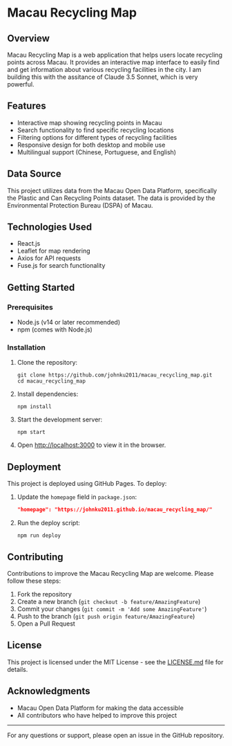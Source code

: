 # Macau Recycling Map

## Overview
Macau Recycling Map is a web application that helps users locate recycling points across Macau. It provides an interactive map interface to easily find and get information about various recycling facilities in the city.
I am building this with the assitance of Claude 3.5 Sonnet, which is very powerful. 

## Features
- Interactive map showing recycling points in Macau
- Search functionality to find specific recycling locations
- Filtering options for different types of recycling facilities
- Responsive design for both desktop and mobile use
- Multilingual support (Chinese, Portuguese, and English)

## Data Source
This project utilizes data from the Macau Open Data Platform, specifically the Plastic and Can Recycling Points dataset. The data is provided by the Environmental Protection Bureau (DSPA) of Macau.

## Technologies Used
- React.js
- Leaflet for map rendering
- Axios for API requests
- Fuse.js for search functionality

## Getting Started

### Prerequisites
- Node.js (v14 or later recommended)
- npm (comes with Node.js)

### Installation
1. Clone the repository:
   ```
   git clone https://github.com/johnku2011/macau_recycling_map.git
   cd macau_recycling_map
   ```

2. Install dependencies:
   ```
   npm install
   ```

3. Start the development server:
   ```
   npm start
   ```

4. Open [http://localhost:3000](http://localhost:3000) to view it in the browser.

## Deployment
This project is deployed using GitHub Pages. To deploy:

1. Update the `homepage` field in `package.json`:
   ```json
   "homepage": "https://johnku2011.github.io/macau_recycling_map/"
   ```

2. Run the deploy script:
   ```
   npm run deploy
   ```

## Contributing
Contributions to improve the Macau Recycling Map are welcome. Please follow these steps:

1. Fork the repository
2. Create a new branch (`git checkout -b feature/AmazingFeature`)
3. Commit your changes (`git commit -m 'Add some AmazingFeature'`)
4. Push to the branch (`git push origin feature/AmazingFeature`)
5. Open a Pull Request

## License
This project is licensed under the MIT License - see the [LICENSE.md](LICENSE.md) file for details.

## Acknowledgments
- Macau Open Data Platform for making the data accessible
- All contributors who have helped to improve this project

---

For any questions or support, please open an issue in the GitHub repository.
